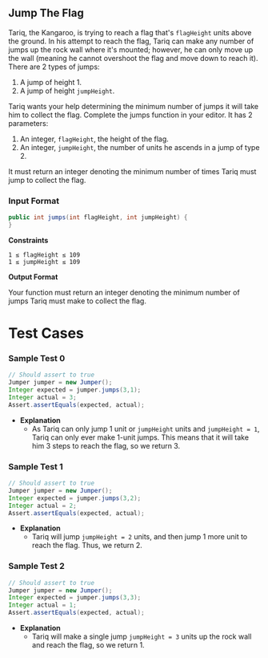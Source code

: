 ## Jump The Flag

Tariq, the Kangaroo,  is trying to reach a flag that's `flagHeight` units above the ground. In his attempt to reach the flag, Tariq can make any number of jumps up the rock wall where it's mounted; however, he can only move up the wall (meaning he cannot overshoot the flag and move down to reach it). There are 2 types of jumps:

1. A jump of height 1.
2. A jump of height `jumpHeight`.
 

Tariq wants your help determining the minimum number of jumps it will take him to collect the flag. Complete the jumps function in your editor. It has 2 parameters:

1. An integer, `flagHeight`, the height of the flag.
2. An integer, `jumpHeight`, the number of units he ascends in a jump of type 2.


It must return an integer denoting the minimum number of times Tariq must jump to collect the flag.

 

### Input Format

```java
public int jumps(int flagHeight, int jumpHeight) {
}
```
 
**Constraints**

```
1 ≤ flagHeight ≤ 109
1 ≤ jumpHeight ≤ 109
```

**Output Format**

Your function must return an integer denoting the minimum number of jumps Tariq must make to collect the flag.



# Test Cases

### Sample Test 0

```java
// Should assert to true
Jumper jumper = new Jumper();
Integer expected = jumper.jumps(3,1);
Integer actual = 3;
Assert.assertEquals(expected, actual);
``` 

* **Explanation**
	* As Tariq can only jump 1 unit or `jumpHeight` units and `jumpHeight = 1`, Tariq can only ever make 1-unit jumps. This means that it will take him 3 steps to reach the flag, so we return 3.



### Sample Test 1

```java
// Should assert to true
Jumper jumper = new Jumper();
Integer expected = jumper.jumps(3,2);
Integer actual = 2;
Assert.assertEquals(expected, actual);
``` 

* **Explanation**
	* Tariq will jump `jumpHeight = 2` units, and then jump 1 more unit to reach the flag. Thus, we return 2.



### Sample Test 2

```java
// Should assert to true
Jumper jumper = new Jumper();
Integer expected = jumper.jumps(3,3);
Integer actual = 1;
Assert.assertEquals(expected, actual);
``` 

* **Explanation**
	* Tariq will make a single jump `jumpHeight = 3` units up the rock wall and reach the flag, so we return 1.